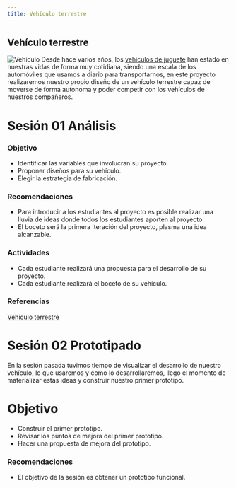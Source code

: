 ```yaml
---
title: Vehículo terrestre
---
```


## Vehículo terrestre

![Vehiculo]({{site.baseurl}}/img/vehiculo.jpg)
Desde hace varios años, los [vehiculos de juguete](https://es.wikipedia.org/wiki/Hot_Wheels) han estado en nuestras vidas de forma muy cotidiana, siendo una escala de los automóviles que usamos a diario para transportarnos, en este proyecto realizaremos nuestro propio diseño de un vehículo terrestre capaz de moverse de forma autonoma y poder competir con los vehículos de nuestros compañeros.
# Sesión 01 Análisis
### Objetivo 
+ Identificar las variables que involucran su proyecto.
+ Proponer diseños para su vehículo.
+ Elegir la estrategia de fabricación.
### Recomendaciones 
+ Para introducir a los estudiantes al proyecto es posible realizar una lluvia de ideas donde todos los estudiantes aporten al proyecto.
+ El boceto será la primera iteración del proyecto, plasma una idea alcanzable.
### Actividades 
+ Cada estudiante realizará una propuesta para el desarrollo de su proyecto.
+ Cada estudiante realizará el boceto de su vehículo.
### Referencias
[Vehículo terrestre](https://learn.adafruit.com/circuitpython-ble-crickit-rover)
# Sesión 02 Prototipado
En la sesión pasada tuvimos tiempo de visualizar el desarrollo de nuestro vehículo, lo que usaremos y como lo desarrollaremos, llego el momento de materializar estas ideas y construir nuestro primer prototipo.
# Objetivo 
+ Construir el primer prototipo.
+ Revisar los puntos de mejora del primer prototipo.
+ Hacer una propuesta de mejora del prototipo.
### Recomendaciones
+ El objetivo de la sesión es obtener un prototipo funcional.
